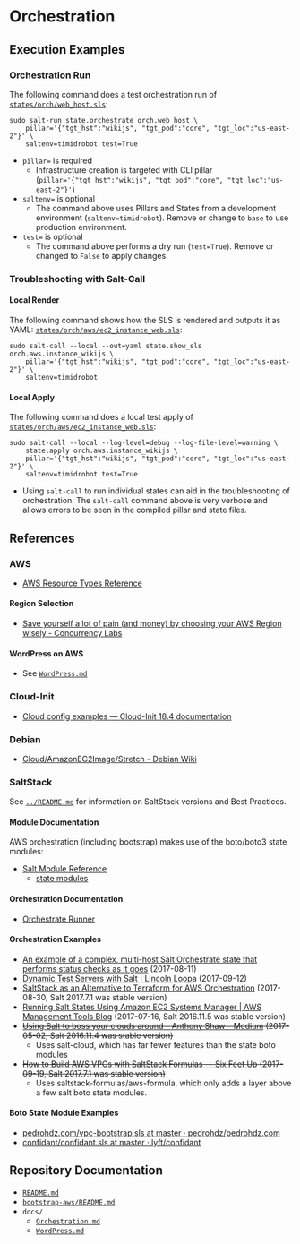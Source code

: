 # Orchestration


## Execution Examples


### Orchestration Run

The following command does a test orchestration run of
[`states/orch/web_host.sls`](../states/orch/web_host.sls):
```shell
sudo salt-run state.orchestrate orch.web_host \
    pillar='{"tgt_hst":"wikijs", "tgt_pod":"core", "tgt_loc":"us-east-2"}' \
    saltenv=timidrobot test=True
```
- `pillar=` is required
  - Infrastructure creation is targeted with CLI pillar
    (`pillar='{"tgt_hst":"wikijs", "tgt_pod":"core", "tgt_loc":"us-east-2"}'`)
- `saltenv=` is optional
  - The command above uses Pillars and States from a development environment
    (`saltenv=timidrobot`). Remove or change to `base` to use production
    environment.
- `test=` is optional
  - The command above performs a dry run (`test=True`). Remove or changed to
    `False` to apply changes.


### Troubleshooting with Salt-Call


#### Local Render

The following command shows how the SLS is rendered and outputs it as YAML:
[`states/orch/aws/ec2_instance_web.sls`](../states/orch/aws/ec2_instance_web.sls):
```shell
sudo salt-call --local --out=yaml state.show_sls orch.aws.instance_wikijs \
    pillar='{"tgt_hst":"wikijs", "tgt_pod":"core", "tgt_loc":"us-east-2"}' \
    saltenv=timidrobot
```


#### Local Apply

The following command does a local test apply of
[`states/orch/aws/ec2_instance_web.sls`](../states/orch/aws/ec2_instance_web.sls):
```shell
sudo salt-call --local --log-level=debug --log-file-level=warning \
    state.apply orch.aws.instance_wikijs \
    pillar='{"tgt_hst":"wikijs", "tgt_pod":"core", "tgt_loc":"us-east-2"}' \
    saltenv=timidrobot test=True
```
- Using `salt-call` to run individual states can aid in the troubleshooting of
  orchestration. The `salt-call` command above is very verbose and allows
  errors to be seen in the compiled pillar and state files.


## References


### AWS

- [AWS Resource Types Reference][awstypes]


[awstypes]:http://docs.aws.amazon.com/AWSCloudFormation/latest/UserGuide/aws-template-resource-type-ref.html


#### Region Selection

- [Save yourself a lot of pain (and money) by choosing your AWS Region wisely -
  Concurrency Labs][awsregion]


[awsregion]:https://www.concurrencylabs.com/blog/choose-your-aws-region-wisely/


#### WordPress on AWS

- See [`WordPress.md`](WordPress.md)


### Cloud-Init

- [Cloud config examples — Cloud-Init 18.4 documentation][cloudinit]


[cloudinit]:https://cloudinit.readthedocs.io/en/latest/topics/examples.html


### Debian

- [Cloud/AmazonEC2Image/Stretch - Debian Wiki][debianaws]


[debianaws]:https://wiki.debian.org/Cloud/AmazonEC2Image/Stretch


### SaltStack

See [`../README.md`](../README.md) for information on SaltStack versions and
Best Practices.


#### Module Documentation

AWS orchestration (including bootstrap) makes use of the boto/boto3 state
modules:
- [Salt Module Reference][moduleref]
  - [state modules][statemodules]


[moduleref]: https://docs.saltstack.com/en/latest/ref/index.html
[statemodules]: https://docs.saltstack.com/en/latest/ref/states/all/index.html


#### Orchestration Documentation

- [Orchestrate Runner][orchrunner]


[orchrunner]: https://docs.saltstack.com/en/latest/topics/orchestrate/orchestrate_runner.html


#### Orchestration Examples

- [An example of a complex, multi-host Salt Orchestrate state that performs
  status checks as it goes][statechecks] (2017-08-11)
- [Dynamic Test Servers with Salt | Lincoln Loop][lincoln]a (2017-09-12)
- [SaltStack as an Alternative to Terraform for AWS Orchestration][terraform]
  (2017-08-30, Salt 2017.7.1 was stable version)
- [Running Salt States Using Amazon EC2 Systems Manager | AWS Management Tools
  Blog][sysmgr] (2017-07-16, Salt 2016.11.5 was stable version)
- ~~[Using Salt to boss your clouds around – Anthony Shaw – Medium][boss]
  (2017-05-02, Salt 2016.11.4 was stable version)~~
  - Uses salt-cloud, which has far fewer features than the state boto modules
- ~~[How to Build AWS VPCs with SaltStack Formulas — Six Feet Up][sixfeet]
  (2017-09-19, Salt 2017.7.1 was stable version)~~
  - Uses saltstack-formulas/aws-formula, which only adds a layer above a few
    salt boto state modules.


[lincoln]:https://lincolnloop.com/blog/dynamic-test-servers-salt/
[statechecks]:https://gist.github.com/whiteinge/1bf3b1fa525c2e883b805f271ec6f7d7
[terraform]:https://eng.lyft.com/saltstack-as-an-alternative-to-terraform-for-aws-orchestration-cd2ceb06bf8c
[sysmgr]:https://aws.amazon.com/blogs/mt/running-salt-states-using-amazon-ec2-systems-manager/
[boss]:https://medium.com/@anthonypjshaw/using-salt-to-boss-your-clouds-around-de2edb2f793d
[sixfeet]:https://sixfeetup.com/blog/build-aws-vpc-with-saltstack


#### Boto State Module Examples

- [pedrohdz.com/vpc-bootstrap.sls at master · pedrohdz/pedrohdz.com][pedrohdz]
- [confidant/confidant.sls at master · lyft/confidant][confidant]


[pedrohdz]:https://github.com/pedrohdz/pedrohdz.com/blob/master/content/posts/DevOps/2016-10-14_managing-aws-vpc-saltstack/vpc-bootstrap.sls
[confidant]:https://github.com/lyft/confidant/blob/master/salt/orchestration/confidant.sls


## Repository Documentation

- [`README.md`](../README.md)
- [`bootstrap-aws/README.md`](../bootstrap-aws/README.md)
- `docs/`
  - [`Orchestration.md`](Orchestration.md)
  - [`WordPress.md`](WordPress.md)
